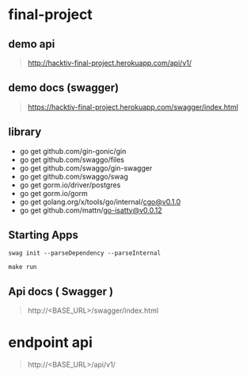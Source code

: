 # final-project

## demo api

> http://hacktiv-final-project.herokuapp.com/api/v1/

## demo docs (swagger)

> https://hacktiv-final-project.herokuapp.com/swagger/index.html

## library

- go get github.com/gin-gonic/gin
- go get github.com/swaggo/files
- go get github.com/swaggo/gin-swagger
- go get github.com/swaggo/swag
- go get gorm.io/driver/postgres
- go get gorm.io/gorm
- go get golang.org/x/tools/go/internal/cgo@v0.1.0
- go get github.com/mattn/go-isatty@v0.0.12

## Starting Apps

```
swag init --parseDependency --parseInternal
```

```
make run
```

## Api docs ( Swagger )

> http://<BASE_URL>/swagger/index.html

# endpoint api

> http://<BASE_URL>/api/v1/
